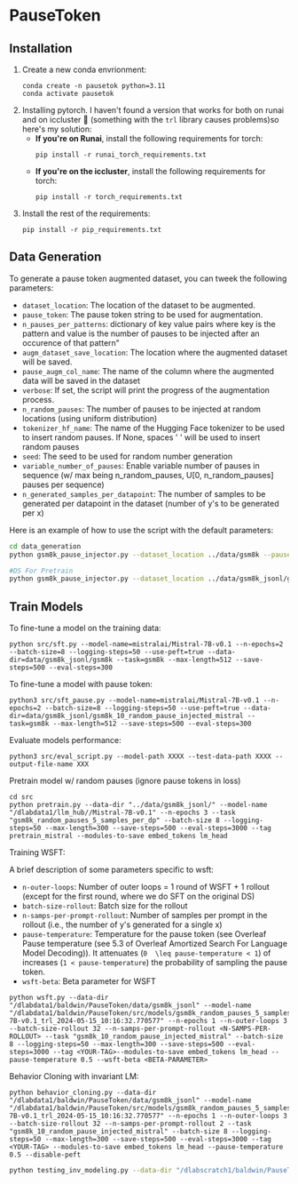 # PauseToken

## Installation

1. Create a new conda envrionment:
    ```
    conda create -n pausetok python=3.11
    conda activate pausetok
    ````
2. Installing pytorch. I haven't found a version that works for both on runai and on iccluster 🥲 (something with the `trl` library causes problems)so here's my solution:
    - **If you're on Runai**, install the following requirements for torch:
        ```
        pip install -r runai_torch_requirements.txt
        ```
    - **If you're on the iccluster**, install the following requirements for torch:
        ```
        pip install -r torch_requirements.txt
        ```
3. Install the rest of the requirements:
    ```
    pip install -r pip_requirements.txt
    ```

## Data Generation

To generate a pause token augmented dataset, you can tweek the following parameters:

- `dataset_location`: The location of the dataset to be augmented.
- `pause_token`: The pause token string to be used for augmentation.
- `n_pauses_per_patterns`:  dictionary of key value pairs where key is the pattern and value is the number of pauses to be injected after an occurence of that pattern"
- `augm_dataset_save_location`: The location where the augmented dataset will be saved.
- `pause_augm_col_name`: The name of the column where the augmented data will be saved in the dataset
- `verbose`: If set, the script will print the progress of the augmentation process.
- `n_random_pauses`: The number of pauses to be injected at random locations (using uniform distribution)
- `tokenizer_hf_name`: The name of the Hugging Face tokenizer to be used to insert random pauses. If None, spaces ' ' will be used to insert random pauses
- `seed`: The seed to be used for random number generation
- `variable_number_of_pauses`: Enable variable number of pauses in sequence (w/ max being n_random_pauses, U[0, n_random_pauses] pauses per sequence)
- `n_generated_samples_per_datapoint`: The number of samples to be generated per datapoint in the dataset (number of y's to be generated per x)

Here is an example of how to use the script with the default parameters:
```bash
cd data_generation
python gsm8k_pause_injector.py --dataset_location ../data/gsm8k --pause_token "<|pause|>" --n_pauses_per_patterns '{"=": 1, "\n": 1," equals ":1, " equal ": 1}' --augm_dataset_save_location ../data/gsm8k_pause_injected --pause_augm_col_name "answer" --verbose --n_random_pauses 0 --tokenizer_hf_name "/dlabdata1/llm_hub//Mistral-7B-v0.1"

#DS For Pretrain
python gsm8k_pause_injector.py --dataset_location ../data/gsm8k_jsonl/gsm8k --pause_token "<|pause|>" --n_pauses_per_patterns '{}' --augm_dataset_save_location ../data/gsm8k_jsonl/gsm8k_random_pauses_5_samples_per_dp --pause_augm_col_name "answer" --verbose --n_random_pauses 100 --tokenizer_hf_name "/dlabdata1/llm_hub//Mistral-7B-v0.1" --variable_number_of_pauses --n_generated_samples_per_datapoint 5 --verbose
```
## Train Models

To fine-tune a model on the training data: 
```
python src/sft.py --model-name=mistralai/Mistral-7B-v0.1 --n-epochs=2 --batch-size=8 --logging-steps=50 --use-peft=true --data-dir=data/gsm8k_jsonl/gsm8k --task=gsm8k --max-length=512 --save-steps=500 --eval-steps=300
```

To fine-tune a model with pause token: 
```
python3 src/sft_pause.py --model-name=mistralai/Mistral-7B-v0.1 --n-epochs=2 --batch-size=8 --logging-steps=50 --use-peft=true --data-dir=data/gsm8k_jsonl/gsm8k_10_random_pause_injected_mistral --task=gsm8k --max-length=512 --save-steps=500 --eval-steps=300
```

Evaluate models performance: 
```
python3 src/eval_script.py --model-path XXXX --test-data-path XXXX --output-file-name XXX
```

Pretrain model w/ random pauses (ignore pause tokens in loss)
```
cd src
python pretrain.py --data-dir "../data/gsm8k_jsonl/" --model-name "/dlabdata1/llm_hub//Mistral-7B-v0.1" --n-epochs 3 --task "gsm8k_random_pauses_5_samples_per_dp" --batch-size 8 --logging-steps=50 --max-length=300 --save-steps=500 --eval-steps=3000 --tag pretrain_mistral --modules-to-save embed_tokens lm_head
```

Training WSFT:

A brief description of some parameters specific to wsft:
- `n-outer-loops`: Number of outer loops = 1 round of WSFT + 1 rollout (except for the first round, where we do SFT on the original DS)
- `batch-size-rollout`: Batch size for the rollout
- `n-samps-per-prompt-rollout`: Number of samples per prompt in the rollout (i.e., the number of y's generated for a single x)
- `pause-temperature`: Temperature for the pause token (see Overleaf Pause temperature (see 5.3 of Overleaf Amortized Search For Language Model Decoding)). It attenuates (`0  \leq pause-temperature < 1`) of increases (`1 < pause-temperature`) the probability of sampling the pause token.
- `wsft-beta`: Beta parameter for WSFT
```
python wsft.py --data-dir "/dlabdata1/baldwin/PauseToken/data/gsm8k_jsonl" --model-name "/dlabdata1/baldwin/PauseToken/src/models/gsm8k_random_pauses_5_samples_per_dp/pretrain_mistral/pretrain_Mistral-7B-v0.1_trl_2024-05-15_10:16:32.770577" --n-epochs 1 --n-outer-loops 3 --batch-size-rollout 32 --n-samps-per-prompt-rollout <N-SAMPS-PER-ROLLOUT> --task "gsm8k_10_random_pause_injected_mistral" --batch-size 8 --logging-steps=50 --max-length=300 --save-steps=500 --eval-steps=3000 --tag <YOUR-TAG>--modules-to-save embed_tokens lm_head --pause-temperature 0.5 --wsft-beta <BETA-PARAMETER>
```

Behavior Cloning with invariant LM:
```
python behavior_cloning.py --data-dir "/dlabdata1/baldwin/PauseToken/data/gsm8k_jsonl" --model-name "/dlabdata1/baldwin/PauseToken/src/models/gsm8k_random_pauses_5_samples_per_dp/pretrain_mistral/pretrain_Mistral-7B-v0.1_trl_2024-05-15_10:16:32.770577" --n-epochs 1 --n-outer-loops 3 --batch-size-rollout 32 --n-samps-per-prompt-rollout 2 --task "gsm8k_10_random_pause_injected_mistral" --batch-size 8 --logging-steps=50 --max-length=300 --save-steps=500 --eval-steps=3000 --tag <YOUR-TAG> --modules-to-save embed_tokens lm_head --pause-temperature 0.5 --disable-peft
```

```bash
python testing_inv_modeling.py --data-dir "/dlabscratch1/baldwin/PauseToken/data/gsm8k_jsonl" --model-name "/dlabscratch1/public/llm_weights/llm_hub/Mistral-7B-v0.1/" --n-epochs 1 --n-outer-loops 3 --batch-size-rollout 32 --n-samps-per-prompt-rollout 3 --task "gsm8k_10_random_pause_injected_mistral" --batch-size 4 --logging-steps=50 --max-length=300 --save-steps=500 --eval-steps=3000 --tag ilm-filt-rew-rej-no-pause-dpo --modules-to-save embed_tokens lm_head pause_classifier --pause-temperature 1.0 --target-module "q_proj" "v_proj" --filter-if-gt-best-reward --pause-formatting-func "dpo_reject_no_pause" --run-name "ilm-filt-rew-rej-no-pause-dpo" --include-gt
```

```bash
```

<!-- ## Train LLaMa -->


<!-- ## Reward Conditioned:
- <ins> train </ins>:
    - **With Mistral**:
        ```
        cd src
        python reward_conditioned.py --data-dir "/dlabdata1/baldwin/PauseToken/data/" --model-name "/dlabdata1/llm_hub/Mistral-7B-v0.1" --n-epochs 1 --task "gsm8k_10_random_pause_injected_mistral" --batch-size 8 --logging-steps=50 --max-length=300 --save-steps=500 --eval-steps=3000 --modules-to-save embed_tokens lm_head
        ```
- <ins> inference </ins>:
    ```
    cd src
    python run_inference_rc.py --model-path <PATH-TO-YOUR-MODEL> --test-data-path /dlabdata1/baldwin/PauseToken/data/gsm8k/test.json --output-filename <NAME-OF-YOUR-OUTPUT-FILE-NAME>
    ``` -->
